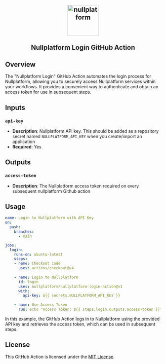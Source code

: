 <h2 align="center">
    <a href="https://httpie.io" target="blank_">
        <img height="100" alt="nullplatform" src="https://nullplatform.com/favicon/android-chrome-192x192.png" />
    </a>
    <br>
    <br>
    Nullplatform Login GitHub Action
    <br>
</h2>

## Overview

The "Nullplatform Login" GitHub Action automates the login process for Nullplatform, allowing you to securely access Nullplatform services within your workflows. It provides a convenient way to authenticate and obtain an access token for use in subsequent steps.

## Inputs

### `api-key`

- **Description**: Nullplatform API key. This should be added as a repository secret named `NULLPLATFORM_API_KEY` when you create/import an application
- **Required**: Yes

## Outputs

### `access-token`

- **Description**: The Nullplatform access token required on every subsequent nullplatform Github action

## Usage

```yaml
name: Login to Nullplatform with API Key
on:
  push:
    branches:
      - main

jobs:
  login:
    runs-on: ubuntu-latest
    steps:
    - name: Checkout code
      uses: actions/checkout@v4
      
    - name: Login to Nullplatform
      id: login
      uses: nullplatform/nullplatform-login-action@v1
      with:
        api-key: ${{ secrets.NULLPLATFORM_API_KEY }}
        
    - name: Use Access Token
      run: echo "Access Token: ${{ steps.login.outputs.access-token }}"
```

In this example, the GitHub Action logs in to Nullplatform using the provided API key and retrieves the access token, which can be used in subsequent steps.

## License

This GitHub Action is licensed under the [MIT License](LICENSE).
